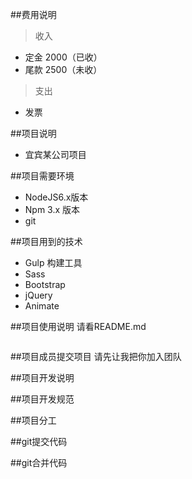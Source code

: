 ##费用说明
>收入
- 定金 2000（已收）
- 尾款 2500（未收）

>支出
- 发票

##项目说明
- 宜宾某公司项目



##项目需要环境
- NodeJS6.x版本
- Npm 3.x 版本
- git  


##项目用到的技术
- Gulp 构建工具
- Sass 
- Bootstrap
- jQuery
- Animate


##项目使用说明
请看README.md
```

```

##项目成员提交项目
请先让我把你加入团队

##项目开发说明


##项目开发规范


##项目分工


##git提交代码


##git合并代码



